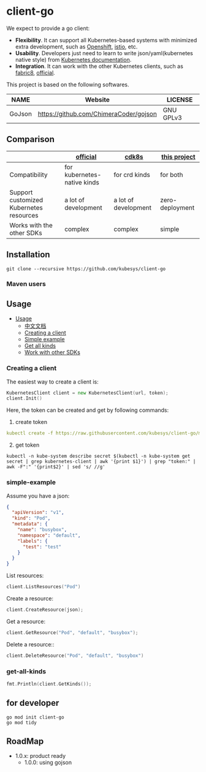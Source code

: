 # client-go

We expect to provide a go client:
- **Flexibility**. It can support all Kubernetes-based systems with minimized extra development, such as [Openshift](https://www.redhat.com/en/technologies/cloud-computing/openshift), [istio](https://istio.io/), etc.
- **Usability**. Developers just need to learn to write json/yaml(kubernetes native style) from [Kubernetes documentation](https://kubernetes.io/docs/home/).
- **Integration**. It can work with the other Kubernetes clients, such as [fabric8](https://github.com/fabric8io/kubernetes-client), [official](https://github.com/kubernetes-client/java/).

This project is based on the following softwares.

|               NAME            |   Website                       |      LICENSE              | 
|-------------------------------|---------------------------------|---------------------------|
|     GoJson      |  https://github.com/ChimeraCoder/gojson |  GNU GPLv3 |

## Comparison

|                           | [official](https://github.com/kubernetes-client/go) | [cdk8s](https://cdk8s.io/) | [this project](https://github.com/kubesys/kubernetes-client)  | 
|---------------------------|------------------|------------------|-------------------|
|        Compatibility                      | for kubernetes-native kinds    | for crd kinds                 |  for both |
|  Support customized Kubernetes resources  |  a lot of development          | a lot of development          |  zero-deployment     |
|    Works with the other SDKs              |  complex                       | complex                       |  simple              |     

 
## Installation


```shell
git clone --recursive https://github.com/kubesys/client-go
```

### Maven users


## Usage

- [Usage](#usage)
    - [中文文档](https://www.yuque.com/kubesys/kubernetes-client/overview)
    - [Creating a client](#creating-a-client)
    - [Simple example](#simple-example)
    - [Get all kinds](#get-all-kinds)
    - [Work with other SDKs](#work-with-other-sdks)


### Creating a client


The easiest way to create a client is:

```go
KubernetesClient client = new KubernetesClient(url, token);
client.Init()
```

Here, the token can be created and get by following commands:

1. create token

```yaml
kubectl create -f https://raw.githubusercontent.com/kubesys/client-go/master/account.yaml
```
2. get token

```kubectl
kubectl -n kube-system describe secret $(kubectl -n kube-system get secret | grep kubernetes-client | awk '{print $1}') | grep "token:" | awk -F":" '{print$2}' | sed 's/ //g'

```



### simple-example

Assume you have a json:

```json
{
  "apiVersion": "v1",
  "kind": "Pod",
  "metadata": {
    "name": "busybox",
    "namespace": "default",
    "labels": {
      "test": "test"
    }
  }
}
```

List resources:

```go
client.ListResources("Pod")
```

Create a resource:

```go
client.CreateResource(json);
```

Get a resource:

```go
client.GetResource("Pod", "default", "busybox");
```

Delete a resource::

```go
client.DeleteResource("Pod", "default", "busybox")
```

### get-all-kinds

```go
fmt.Println(client.GetKinds());
```

## for developer

```
go mod init client-go
go mod tidy
```


## RoadMap

- 1.0.x: product ready
  - 1.0.0: using gojson
